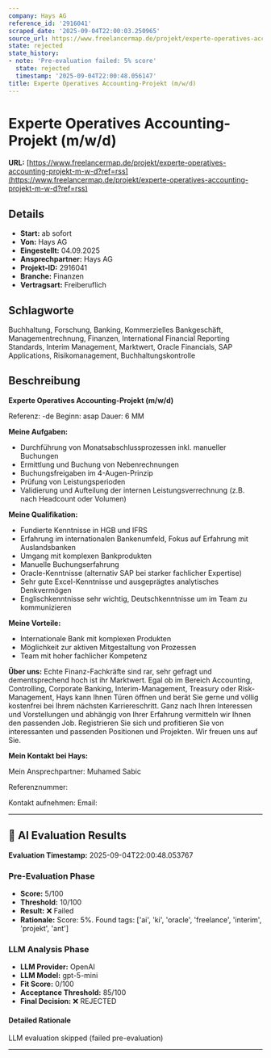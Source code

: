 ```yaml
---
company: Hays AG
reference_id: '2916041'
scraped_date: '2025-09-04T22:00:03.250965'
source_url: https://www.freelancermap.de/projekt/experte-operatives-accounting-projekt-m-w-d?ref=rss
state: rejected
state_history:
- note: 'Pre-evaluation failed: 5% score'
  state: rejected
  timestamp: '2025-09-04T22:00:48.056147'
title: Experte Operatives Accounting-Projekt (m/w/d)
---
```



# Experte Operatives Accounting-Projekt (m/w/d)
**URL:** [https://www.freelancermap.de/projekt/experte-operatives-accounting-projekt-m-w-d?ref=rss](https://www.freelancermap.de/projekt/experte-operatives-accounting-projekt-m-w-d?ref=rss)
## Details
- **Start:** ab sofort
- **Von:** Hays AG
- **Eingestellt:** 04.09.2025
- **Ansprechpartner:** Hays AG
- **Projekt-ID:** 2916041
- **Branche:** Finanzen
- **Vertragsart:** Freiberuflich

## Schlagworte
Buchhaltung, Forschung, Banking, Kommerzielles Bankgeschäft, Managementrechnung, Finanzen, International Financial Reporting Standards, Interim Management, Marktwert, Oracle Financials, SAP Applications, Risikomanagement, Buchhaltungskontrolle

## Beschreibung
**Experte Operatives Accounting-Projekt (m/w/d)**

Referenz: -de
Beginn: asap
Dauer: 6 MM

**Meine Aufgaben:**

- Durchführung von Monatsabschlussprozessen inkl. manueller Buchungen
- Ermittlung und Buchung von Nebenrechnungen
- Buchungsfreigaben im 4-Augen-Prinzip
- Prüfung von Leistungsperioden
- Validierung und Aufteilung der internen Leistungsverrechnung (z.B. nach Headcount oder Volumen)

**Meine Qualifikation:**

- Fundierte Kenntnisse in HGB und IFRS
- Erfahrung im internationalen Bankenumfeld, Fokus auf Erfahrung mit Auslandsbanken
- Umgang mit komplexen Bankprodukten
- Manuelle Buchungserfahrung
- Oracle-Kenntnisse (alternativ SAP bei starker fachlicher Expertise)
- Sehr gute Excel-Kenntnisse und ausgeprägtes analytisches Denkvermögen
- Englischkenntnisse sehr wichtig, Deutschkenntnisse um im Team zu kommunizieren

**Meine Vorteile:**

- Internationale Bank mit komplexen Produkten
- Möglichkeit zur aktiven Mitgestaltung von Prozessen
- Team mit hoher fachlicher Kompetenz

**Über uns:**
Echte Finanz-Fachkräfte sind rar, sehr gefragt und dementsprechend hoch ist ihr Marktwert. Egal ob im Bereich Accounting, Controlling, Corporate Banking, Interim-Management, Treasury oder Risk-Management, Hays kann Ihnen Türen öffnen und berät Sie gerne und völlig kostenfrei bei Ihrem nächsten Karriereschritt. Ganz nach Ihren Interessen und Vorstellungen und abhängig von Ihrer Erfahrung vermitteln wir Ihnen den passenden Job. Registrieren Sie sich und profitieren Sie von interessanten und passenden Positionen und Projekten. Wir freuen uns auf Sie.

**Mein Kontakt bei Hays:**

Mein Ansprechpartner:
Muhamed Sabic

Referenznummer:

Kontakt aufnehmen:
Email:

---

## 🤖 AI Evaluation Results

**Evaluation Timestamp:** 2025-09-04T22:00:48.053767

### Pre-Evaluation Phase
- **Score:** 5/100
- **Threshold:** 10/100
- **Result:** ❌ Failed
- **Rationale:** Score: 5%. Found tags: ['ai', 'ki', 'oracle', 'freelance', 'interim', 'projekt', 'ant']

### LLM Analysis Phase
- **LLM Provider:** OpenAI
- **LLM Model:** gpt-5-mini
- **Fit Score:** 0/100
- **Acceptance Threshold:** 85/100
- **Final Decision:** ❌ REJECTED

#### Detailed Rationale
LLM evaluation skipped (failed pre-evaluation)

---
